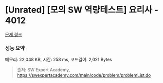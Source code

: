 # [Unrated] [모의 SW 역량테스트] 요리사 - 4012 

[문제 링크](https://swexpertacademy.com/main/code/problem/problemDetail.do?contestProbId=AWIeUtVakTMDFAVH) 

### 성능 요약

메모리: 22,048 KB, 시간: 258 ms, 코드길이: 2,021 Bytes



> 출처: SW Expert Academy, https://swexpertacademy.com/main/code/problem/problemList.do